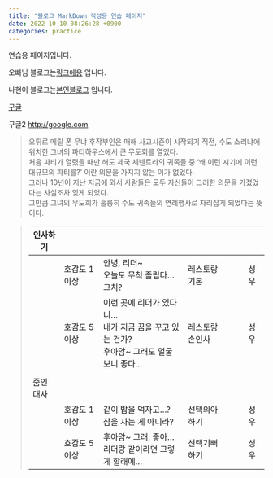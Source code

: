 ```yaml
---
title: "블로그 MarkDown 작성용 연습 페이지"
date: 2022-10-10 08:26:28 +0900
categories: practice
---
```

연습용 페이지입니다.

오빠님 블로그는[링크에용] 입니다.

나현이 블로그는[본인블로그] 입니다.

[구글](http://google.com)

구글2 http://google.com


>오튀르 메릴 폰 무냐 후작부인은 매해 사교시즌이 시작되기 직전, 수도 소리냐에 위치한 그녀의 파티하우스에서 큰 무도회를 열었다.  
처음 파티가 열렸을 때만 해도 제국 세넨트라의 귀족들 중 ‘왜 이런 시기에 이런 대규모의 파티를?’ 이란 의문을 가지지 않는 이가 없었다.  
그러나 10년이 지난 지금에 와서 사람들은 모두 자신들이 그러한 의문을 가졌었다는 사실조차 잊게 되었다.  
그만큼 그녀의 무도회가 훌륭히 수도 귀족들의 연례행사로 자리잡게 되었다는 뜻이다.



> | 인사하기  |         |                                                              |         |  |  |    |
>|--------|-------|------------------------------------------------------------|-------|----|-----|----|
>|       | 호감도 1이상 | 안녕, 리더~ <br>오늘도 무척 졸립다…그치?                                   | 레스토랑 기본 |  |  | 성우 |
>|       | 호감도 5이상 | 이런 곳에 리더가 있다니… <br>내가 지금 꿈을 꾸고 있는 건가? <br>후아암~ 그래도 얼굴 보니 좋다… | 레스토랑손인사 |  |  | 성우 |
>|       |         |                                                              |         |  |  |    |
>| 줌인 대사 |         |                                                              |         |  |  |    |
>|       | 호감도 1이상 | 같이 밥을 먹자고…? <br>잠을 자는 게 아니라?                                 | 선택의아하기  |  |  | 성우 |
>|       | 호감도 5이상 | 후아암~ 그래, 좋아… <br>리더랑 같이라면 그렇게 할래에…                           | 선택기뻐하기  |  |  | 성우 |


[링크에용]: https://gslazer.github.io
[본인블로그]: https://bloodfairy.github.io